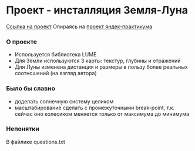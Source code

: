 # Проект - инсталляция Земля-Луна
[Ссылка на проект](https://art-frich.github.io/pj-moon-earth/)
Опираясь на [проект яндек-практикума](https://thecode.media/lune/)
### О проекте
* Используется библиотека LUME
* Для Земли используются 3 карты: текстур, глубины и отражений
* Для Луны изменена дистанция и размеры в пользу более реальных соотношений (на взгляд автора)

### Было бы славно
* доделать солнечную систему целиком
* масштабирование сделать с промежуточными break-point, т.к. сейчас оно колесиком меняется только от максимума до минимума

### Непонятки
В файлике questions.txt